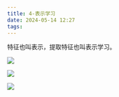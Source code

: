 ```yaml
---
title: 4-表示学习
date: 2024-05-14 12:27
tags:
---
```

特征也叫表示，提取特征也叫表示学习。

![](images/posts/Pasted%20image%2020240515122156.png)

![](images/posts/Pasted%20image%2020240515122203.png)

![](images/posts/Pasted%20image%2020240515122209.png)